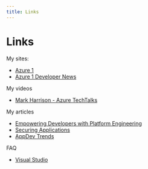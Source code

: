 ```yaml
---
title: Links
---
```

# Links

My sites:

- [Azure 1](https://azure1.dev)
- [Azure 1 Developer News](https://news.azure1.dev)

My videos 

- [Mark Harrison - Azure TechTalks](https://aka.ms/markharrisonvideo)

My articles 

- <a href="https://markharrison.io/doc-platform-engineering" target="_self">Empowering Developers with Platform Engineering</a>
- <a href="https://markharrison.io/securing-applications" target="_self">Securing Applications</a>
- <a href="https://markharrison.io/appdev-trends" target="_self">AppDev Trends</a>

FAQ

- <a href="https://markharrison.io/faq-visualstudio" target="_self">Visual Studio</a>

